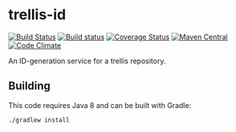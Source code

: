 # trellis-id

[![Build Status](https://travis-ci.org/trellis-ldp/trellis-id.png?branch=master)](https://travis-ci.org/trellis-ldp/trellis-id)
[![Build status](https://ci.appveyor.com/api/projects/status/mcw9ca5fieyyn1l8?svg=true)](https://ci.appveyor.com/project/acoburn/trellis-id)
[![Coverage Status](https://coveralls.io/repos/github/trellis-ldp/trellis-id/badge.svg?branch=master)](https://coveralls.io/github/trellis-ldp/trellis-id?branch=master)
[![Maven Central](https://maven-badges.herokuapp.com/maven-central/org.trellisldp/trellis-id/badge.svg)](https://maven-badges.herokuapp.com/maven-central/org.trellisldp/trellis-id/)
[![Code Climate](https://codeclimate.com/github/trellis-ldp/trellis-id/badges/gpa.svg)](https://codeclimate.com/github/trellis-ldp/trellis-id)

An ID-generation service for a trellis repository.

## Building

This code requires Java 8 and can be built with Gradle:

    ./gradlew install

